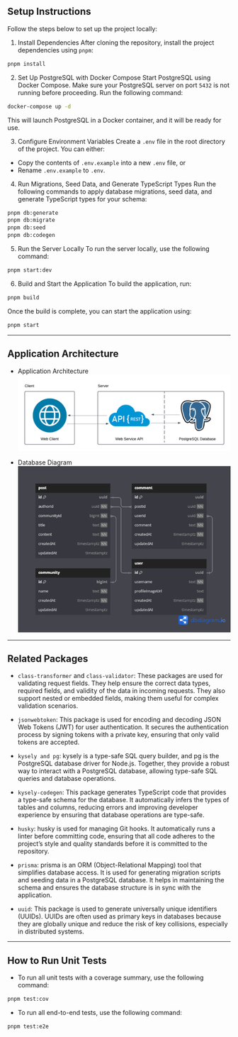 ## Setup Instructions

Follow the steps below to set up the project locally:

1. Install Dependencies
   After cloning the repository, install the project dependencies using `pnpm`:

```sh
pnpm install
```

2. Set Up PostgreSQL with Docker Compose
   Start PostgreSQL using Docker Compose. Make sure your PostgreSQL server on port `5432` is not running before proceeding. Run the following command:

```sh
docker-compose up -d
```

This will launch PostgreSQL in a Docker container, and it will be ready for use.

3. Configure Environment Variables
   Create a `.env` file in the root directory of the project. You can either:

- Copy the contents of `.env.example` into a new `.env` file, or
- Rename `.env.example` to `.env`.

4. Run Migrations, Seed Data, and Generate TypeScript Types
   Run the following commands to apply database migrations, seed data, and generate TypeScript types for your schema:

```sh
pnpm db:generate
pnpm db:migrate
pnpm db:seed
pnpm db:codegen
```

5. Run the Server Locally
   To run the server locally, use the following command:

```sh
pnpm start:dev
```

6. Build and Start the Application
   To build the application, run:

```sh
pnpm build
```

Once the build is complete, you can start the application using:

```sh
pnpm start
```

---

## Application Architecture

- Application Architecture
  ![Appliaction Architecture](/assets/application-architecture.png)

- Database Diagram
  ![Database Diagram (Schema)](/assets/db-diagram.png)

---

## Related Packages

- `class-transformer` and `class-validator`:
  These packages are used for validating request fields. They help ensure the correct data types, required fields, and validity of the data in incoming requests. They also support nested or embedded fields, making them useful for complex validation scenarios.

- `jsonwebtoken`:
  This package is used for encoding and decoding JSON Web Tokens (JWT) for user authentication. It secures the authentication process by signing tokens with a private key, ensuring that only valid tokens are accepted.

- `kysely and pg`:
  kysely is a type-safe SQL query builder, and pg is the PostgreSQL database driver for Node.js. Together, they provide a robust way to interact with a PostgreSQL database, allowing type-safe SQL queries and database operations.

- `kysely-codegen`:
  This package generates TypeScript code that provides a type-safe schema for the database. It automatically infers the types of tables and columns, reducing errors and improving developer experience by ensuring that database operations are type-safe.

- `husky`:
  husky is used for managing Git hooks. It automatically runs a linter before committing code, ensuring that all code adheres to the project’s style and quality standards before it is committed to the repository.

- `prisma`:
  prisma is an ORM (Object-Relational Mapping) tool that simplifies database access. It is used for generating migration scripts and seeding data in a PostgreSQL database. It helps in maintaining the schema and ensures the database structure is in sync with the application.

- `uuid`:
  This package is used to generate universally unique identifiers (UUIDs). UUIDs are often used as primary keys in databases because they are globally unique and reduce the risk of key collisions, especially in distributed systems.

---

## How to Run Unit Tests

- To run all unit tests with a coverage summary, use the following command:

```sh
pnpm test:cov
```

- To run all end-to-end tests, use the following command:

```sh
pnpm test:e2e
```
